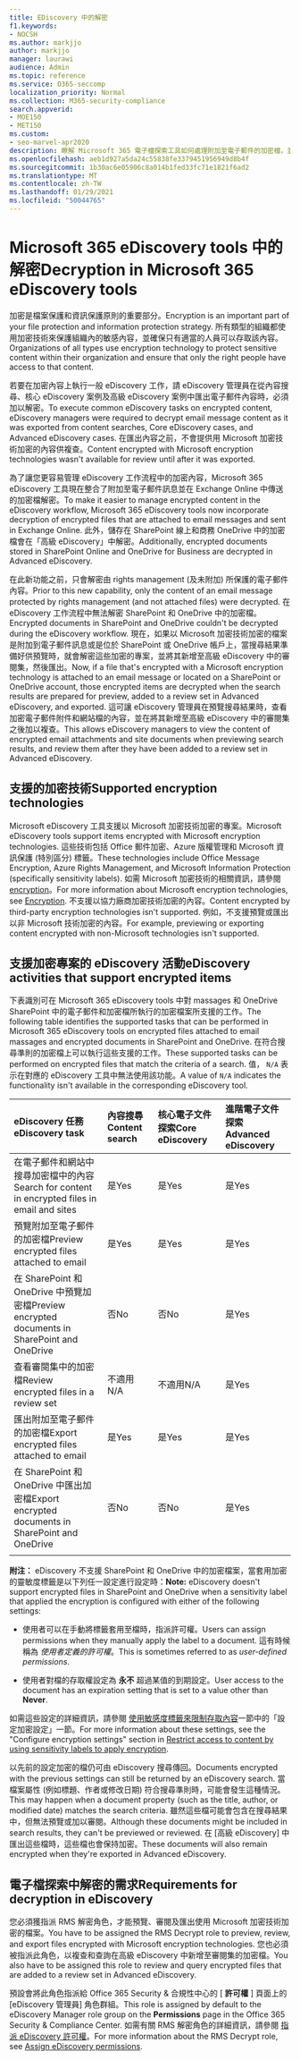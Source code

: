 ```yaml
---
title: EDiscovery 中的解密
f1.keywords:
- NOCSH
ms.author: markjjo
author: markjjo
manager: laurawi
audience: Admin
ms.topic: reference
ms.service: O365-seccomp
localization_priority: Normal
ms.collection: M365-security-compliance
search.appverid:
- MOE150
- MET150
ms.custom:
- seo-marvel-apr2020
description: 瞭解 Microsoft 365 電子檔探索工具如何處理附加至電子郵件的加密檔，並儲存在 SharePoint 線上和商務 OneDrive 中。
ms.openlocfilehash: aeb1d927a5da24c55838fe3379451956949d8b4f
ms.sourcegitcommit: 1b30ac6e05906c8a014b1fed33fc71e1821f6ad2
ms.translationtype: MT
ms.contentlocale: zh-TW
ms.lasthandoff: 01/29/2021
ms.locfileid: "50044765"
---
```

# <a name="decryption-in-microsoft-365-ediscovery-tools"></a><span data-ttu-id="baece-103">Microsoft 365 eDiscovery tools 中的解密</span><span class="sxs-lookup"><span data-stu-id="baece-103">Decryption in Microsoft 365 eDiscovery tools</span></span>

<span data-ttu-id="baece-104">加密是檔案保護和資訊保護原則的重要部分。</span><span class="sxs-lookup"><span data-stu-id="baece-104">Encryption is an important part of your file protection and information protection strategy.</span></span> <span data-ttu-id="baece-105">所有類型的組織都使用加密技術來保護組織內的敏感內容，並確保只有適當的人員可以存取該內容。</span><span class="sxs-lookup"><span data-stu-id="baece-105">Organizations of all types use encryption technology to protect sensitive content within their organization and ensure that only the right people have access to that content.</span></span>

<span data-ttu-id="baece-106">若要在加密內容上執行一般 eDiscovery 工作，請 eDiscovery 管理員在從內容搜尋、核心 eDiscovery 案例及高級 eDiscovery 案例中匯出電子郵件內容時，必須加以解密。</span><span class="sxs-lookup"><span data-stu-id="baece-106">To execute common eDiscovery tasks on encrypted content, eDiscovery managers were required to decrypt email message content as it was exported from content searches, Core eDiscovery cases, and Advanced eDiscovery cases.</span></span> <span data-ttu-id="baece-107">在匯出內容之前，不會提供用 Microsoft 加密技術加密的內容供複查。</span><span class="sxs-lookup"><span data-stu-id="baece-107">Content encrypted with Microsoft encryption technologies wasn't available for review until after it was exported.</span></span>

<span data-ttu-id="baece-108">為了讓您更容易管理 eDiscovery 工作流程中的加密內容，Microsoft 365 eDiscovery 工具現在整合了附加至電子郵件訊息並在 Exchange Online 中傳送的加密檔解密。</span><span class="sxs-lookup"><span data-stu-id="baece-108">To make it easier to manage encrypted content in the eDiscovery workflow, Microsoft 365 eDiscovery tools now incorporate decryption of encrypted files that are attached to email messages and sent in Exchange Online.</span></span> <span data-ttu-id="baece-109">此外，儲存在 SharePoint 線上和商務 OneDrive 中的加密檔會在「高級 eDiscovery」中解密。</span><span class="sxs-lookup"><span data-stu-id="baece-109">Additionally, encrypted documents stored in SharePoint Online and OneDrive for Business are decrypted in Advanced eDiscovery.</span></span> 

<span data-ttu-id="baece-110">在此新功能之前，只會解密由 rights management (及未附加) 所保護的電子郵件內容。</span><span class="sxs-lookup"><span data-stu-id="baece-110">Prior to this new capability, only the content of an email message protected by rights management (and not attached files) were decrypted.</span></span> <span data-ttu-id="baece-111">在 eDiscovery 工作流程中無法解密 SharePoint 和 OneDrive 中的加密檔。</span><span class="sxs-lookup"><span data-stu-id="baece-111">Encrypted documents in SharePoint and OneDrive couldn't be decrypted during the eDiscovery workflow.</span></span> <span data-ttu-id="baece-112">現在，如果以 Microsoft 加密技術加密的檔案是附加到電子郵件訊息或是位於 SharePoint 或 OneDrive 帳戶上，當搜尋結果準備好供預覽時，就會解密這些加密的專案，並將其新增至高級 eDiscovery 中的審閱集，然後匯出。</span><span class="sxs-lookup"><span data-stu-id="baece-112">Now, if a file that's encrypted with a Microsoft encryption technology is attached to an email message or located on a SharePoint or OneDrive account, those encrypted items are decrypted when the search results are prepared for preview, added to a review set in Advanced eDiscovery, and exported.</span></span> <span data-ttu-id="baece-113">這可讓 eDiscovery 管理員在預覽搜尋結果時，查看加密電子郵件附件和網站檔的內容，並在將其新增至高級 eDiscovery 中的審閱集之後加以複查。</span><span class="sxs-lookup"><span data-stu-id="baece-113">This allows eDiscovery managers to view the content of encrypted email attachments and site documents when previewing search results, and review them after they have been added to a review set in Advanced eDiscovery.</span></span>

## <a name="supported-encryption-technologies"></a><span data-ttu-id="baece-114">支援的加密技術</span><span class="sxs-lookup"><span data-stu-id="baece-114">Supported encryption technologies</span></span>

<span data-ttu-id="baece-115">Microsoft eDiscovery 工具支援以 Microsoft 加密技術加密的專案。</span><span class="sxs-lookup"><span data-stu-id="baece-115">Microsoft eDiscovery tools support items encrypted with Microsoft encryption technologies.</span></span> <span data-ttu-id="baece-116">這些技術包括 Office 郵件加密、Azure 版權管理和 Microsoft 資訊保護 (特別區分) 標籤。</span><span class="sxs-lookup"><span data-stu-id="baece-116">These technologies include Office Message Encryption, Azure Rights Management, and Microsoft Information Protection (specifically sensitivity labels).</span></span> <span data-ttu-id="baece-117">如需 Microsoft 加密技術的相關資訊，請參閱 [encryption](encryption.md)。</span><span class="sxs-lookup"><span data-stu-id="baece-117">For more information about Microsoft encryption technologies, see [Encryption](encryption.md).</span></span> <span data-ttu-id="baece-118">不支援以協力廠商加密技術加密的內容。</span><span class="sxs-lookup"><span data-stu-id="baece-118">Content encrypted by third-party encryption technologies isn't supported.</span></span> <span data-ttu-id="baece-119">例如，不支援預覽或匯出以非 Microsoft 技術加密的內容。</span><span class="sxs-lookup"><span data-stu-id="baece-119">For example, previewing or exporting content encrypted with non-Microsoft technologies isn't supported.</span></span>

## <a name="ediscovery-activities-that-support-encrypted-items"></a><span data-ttu-id="baece-120">支援加密專案的 eDiscovery 活動</span><span class="sxs-lookup"><span data-stu-id="baece-120">eDiscovery activities that support encrypted items</span></span>

<span data-ttu-id="baece-121">下表識別可在 Microsoft 365 eDiscovery tools 中對 massages 和 OneDrive SharePoint 中的電子郵件和加密檔所執行的加密檔案所支援的工作。</span><span class="sxs-lookup"><span data-stu-id="baece-121">The following table identifies the supported tasks that can be performed in Microsoft 365 eDiscovery tools on encrypted files attached to email massages and encrypted documents in SharePoint and OneDrive.</span></span> <span data-ttu-id="baece-122">在符合搜尋準則的加密檔上可以執行這些支援的工作。</span><span class="sxs-lookup"><span data-stu-id="baece-122">These supported tasks can be performed on encrypted files that match the criteria of a search.</span></span> <span data-ttu-id="baece-123">值， `N/A` 表示在對應的 eDiscovery 工具中無法使用該功能。</span><span class="sxs-lookup"><span data-stu-id="baece-123">A value of `N/A` indicates the functionality isn't available in the corresponding eDiscovery tool.</span></span>

|<span data-ttu-id="baece-124">eDiscovery 任務</span><span class="sxs-lookup"><span data-stu-id="baece-124">eDiscovery task</span></span>  |<span data-ttu-id="baece-125">內容搜尋</span><span class="sxs-lookup"><span data-stu-id="baece-125">Content search</span></span>  |<span data-ttu-id="baece-126">核心電子文件探索</span><span class="sxs-lookup"><span data-stu-id="baece-126">Core eDiscovery</span></span>  |<span data-ttu-id="baece-127">進階電子文件探索</span><span class="sxs-lookup"><span data-stu-id="baece-127">Advanced eDiscovery</span></span>  |
|:---------|:---------|:---------|:---------|
|<span data-ttu-id="baece-128">在電子郵件和網站中搜尋加密檔中的內容</span><span class="sxs-lookup"><span data-stu-id="baece-128">Search for content in encrypted files in email and sites</span></span>     |<span data-ttu-id="baece-129">是</span><span class="sxs-lookup"><span data-stu-id="baece-129">Yes</span></span>      |<span data-ttu-id="baece-130">是</span><span class="sxs-lookup"><span data-stu-id="baece-130">Yes</span></span>      |<span data-ttu-id="baece-131">是</span><span class="sxs-lookup"><span data-stu-id="baece-131">Yes</span></span>      |
|<span data-ttu-id="baece-132">預覽附加至電子郵件的加密檔</span><span class="sxs-lookup"><span data-stu-id="baece-132">Preview encrypted files attached to email</span></span>     |<span data-ttu-id="baece-133">是</span><span class="sxs-lookup"><span data-stu-id="baece-133">Yes</span></span>      |<span data-ttu-id="baece-134">是</span><span class="sxs-lookup"><span data-stu-id="baece-134">Yes</span></span>     |<span data-ttu-id="baece-135">是</span><span class="sxs-lookup"><span data-stu-id="baece-135">Yes</span></span>       |
|<span data-ttu-id="baece-136">在 SharePoint 和 OneDrive 中預覽加密檔</span><span class="sxs-lookup"><span data-stu-id="baece-136">Preview encrypted documents in SharePoint and OneDrive</span></span>|<span data-ttu-id="baece-137">否</span><span class="sxs-lookup"><span data-stu-id="baece-137">No</span></span>      |<span data-ttu-id="baece-138">否</span><span class="sxs-lookup"><span data-stu-id="baece-138">No</span></span>    |<span data-ttu-id="baece-139">是</span><span class="sxs-lookup"><span data-stu-id="baece-139">Yes</span></span>       |
|<span data-ttu-id="baece-140">查看審閱集中的加密檔</span><span class="sxs-lookup"><span data-stu-id="baece-140">Review encrypted files in a review set</span></span>    |<span data-ttu-id="baece-141">不適用</span><span class="sxs-lookup"><span data-stu-id="baece-141">N/A</span></span>      |<span data-ttu-id="baece-142">不適用</span><span class="sxs-lookup"><span data-stu-id="baece-142">N/A</span></span>        | <span data-ttu-id="baece-143">是</span><span class="sxs-lookup"><span data-stu-id="baece-143">Yes</span></span>        |
|<span data-ttu-id="baece-144">匯出附加至電子郵件的加密檔</span><span class="sxs-lookup"><span data-stu-id="baece-144">Export encrypted files attached to email</span></span>    |<span data-ttu-id="baece-145">是</span><span class="sxs-lookup"><span data-stu-id="baece-145">Yes</span></span>       |<span data-ttu-id="baece-146">是</span><span class="sxs-lookup"><span data-stu-id="baece-146">Yes</span></span>  |<span data-ttu-id="baece-147">是</span><span class="sxs-lookup"><span data-stu-id="baece-147">Yes</span></span>    |
|<span data-ttu-id="baece-148">在 SharePoint 和 OneDrive 中匯出加密檔</span><span class="sxs-lookup"><span data-stu-id="baece-148">Export encrypted documents in SharePoint and OneDrive</span></span>    |<span data-ttu-id="baece-149">否</span><span class="sxs-lookup"><span data-stu-id="baece-149">No</span></span>       |<span data-ttu-id="baece-150">否</span><span class="sxs-lookup"><span data-stu-id="baece-150">No</span></span>  |<span data-ttu-id="baece-151">是</span><span class="sxs-lookup"><span data-stu-id="baece-151">Yes</span></span>    |
|||||

<span data-ttu-id="baece-152">**附注：** eDiscovery 不支援 SharePoint 和 OneDrive 中的加密檔案，當套用加密的靈敏度標籤是以下列任一設定進行設定時：</span><span class="sxs-lookup"><span data-stu-id="baece-152">**Note:** eDiscovery doesn't support encrypted files in SharePoint and OneDrive when a sensitivity label that applied the encryption is configured with either of the following settings:</span></span>

- <span data-ttu-id="baece-153">使用者可以在手動將標籤套用至檔時，指派許可權。</span><span class="sxs-lookup"><span data-stu-id="baece-153">Users can assign permissions when they manually apply the label to a document.</span></span> <span data-ttu-id="baece-154">這有時候稱為 *使用者定義的許可權*。</span><span class="sxs-lookup"><span data-stu-id="baece-154">This is sometimes referred to as *user-defined permissions*.</span></span><br/>

- <span data-ttu-id="baece-155">使用者對檔的存取權設定為 **永不** 超過某值的到期設定。</span><span class="sxs-lookup"><span data-stu-id="baece-155">User access to the document has an expiration setting that is set to a value other than **Never**.</span></span>

<span data-ttu-id="baece-156">如需這些設定的詳細資訊，請參閱 [使用敏感度標籤來限制存取內容](encryption-sensitivity-labels.md#configure-encryption-settings)一節中的「設定加密設定」一節。</span><span class="sxs-lookup"><span data-stu-id="baece-156">For more information about these settings, see the "Configure encryption settings" section in [Restrict access to content by using sensitivity labels to apply encryption](encryption-sensitivity-labels.md#configure-encryption-settings).</span></span>

<span data-ttu-id="baece-157">以先前的設定加密的檔仍可由 eDiscovery 搜尋傳回。</span><span class="sxs-lookup"><span data-stu-id="baece-157">Documents encrypted with the previous settings can still be returned by an eDiscovery search.</span></span> <span data-ttu-id="baece-158">當檔案屬性 (例如標題、作者或修改日期) 符合搜尋準則時，可能會發生這種情況。</span><span class="sxs-lookup"><span data-stu-id="baece-158">This may happen when a document property (such as the title, author, or modified date) matches the search criteria.</span></span> <span data-ttu-id="baece-159">雖然這些檔可能會包含在搜尋結果中，但無法預覽或加以審閱。</span><span class="sxs-lookup"><span data-stu-id="baece-159">Although these documents might be included in search results, they can't be previewed or reviewed.</span></span> <span data-ttu-id="baece-160">在 [高級 eDiscovery] 中匯出這些檔時，這些檔也會保持加密。</span><span class="sxs-lookup"><span data-stu-id="baece-160">These documents will also remain encrypted when they're exported in Advanced eDiscovery.</span></span>

## <a name="requirements-for-decryption-in-ediscovery"></a><span data-ttu-id="baece-161">電子檔探索中解密的需求</span><span class="sxs-lookup"><span data-stu-id="baece-161">Requirements for decryption in eDiscovery</span></span>

<span data-ttu-id="baece-162">您必須獲指派 RMS 解密角色，才能預覽、審閱及匯出使用 Microsoft 加密技術加密的檔案。</span><span class="sxs-lookup"><span data-stu-id="baece-162">You have to be assigned the RMS Decrypt role to preview, review, and export files encrypted with Microsoft encryption technologies.</span></span> <span data-ttu-id="baece-163">您也必須被指派此角色，以複查和查詢在高級 eDiscovery 中新增至審閱集的加密檔。</span><span class="sxs-lookup"><span data-stu-id="baece-163">You also have to be assigned this role to review and query encrypted files that are added to a review set in Advanced eDiscovery.</span></span>

<span data-ttu-id="baece-164">預設會將此角色指派給 Office 365 Security & 合規性中心的 [ **許可權** ] 頁面上的 [eDiscovery 管理員] 角色群組。</span><span class="sxs-lookup"><span data-stu-id="baece-164">This role is assigned by default to the eDiscovery Manager role group on the **Permissions** page in the Office 365 Security & Compliance Center.</span></span> <span data-ttu-id="baece-165">如需有關 RMS 解密角色的詳細資訊，請參閱 [指派 eDiscovery 許可權](assign-ediscovery-permissions.md#rms-decrypt)。</span><span class="sxs-lookup"><span data-stu-id="baece-165">For more information about the RMS Decrypt role, see [Assign eDiscovery permissions](assign-ediscovery-permissions.md#rms-decrypt).</span></span>

